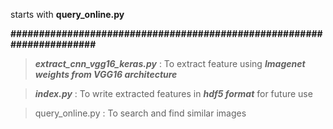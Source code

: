 
starts with **query_online.py**

**######################################################################**

> ***extract_cnn_vgg16_keras.py*** : To extract feature using ***Imagenet weights from VGG16 architecture***

> ***index.py*** : To write extracted features in ***hdf5 format*** for future use

> query_online.py : To search and find similar images 
